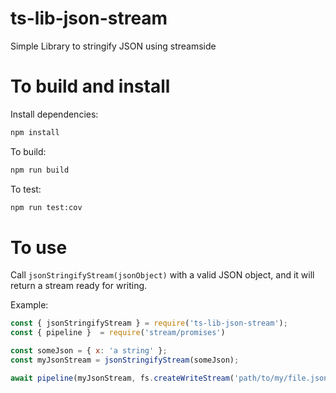 ts-lib-json-stream
==================

Simple Library to stringify JSON using streamside

# To build and install

Install dependencies:

``` sh
npm install
```

To build:

``` sh
npm run build
```

To test:

``` sh
npm run test:cov
```


# To use

Call `jsonStringifyStream(jsonObject)` with a valid JSON object, and it will return a stream ready for writing.

Example:

``` javascript
const { jsonStringifyStream } = require('ts-lib-json-stream');
const { pipeline }  = require('stream/promises')

const someJson = { x: 'a string' };
const myJsonStream = jsonStringifyStream(someJson);

await pipeline(myJsonStream, fs.createWriteStream('path/to/my/file.json');

```


